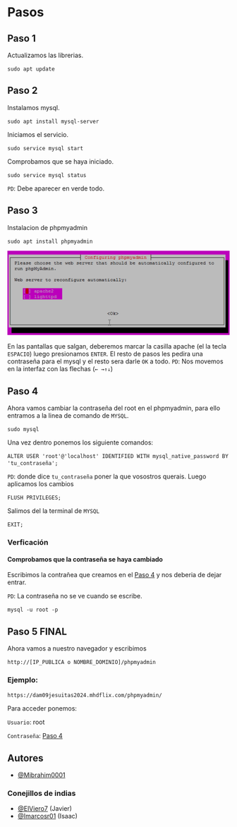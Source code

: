 
# Pasos

## Paso 1 
Actualizamos las librerias.
```
sudo apt update
```
## Paso 2
Instalamos mysql.
```
sudo apt install mysql-server
```
Iniciamos el servicio.
```
sudo service mysql start
```
Comprobamos que se haya iniciado.
```
sudo service mysql status
```
``PD``: Debe aparecer en verde todo.
## Paso 3
Instalacion de phpmyadmin
```
sudo apt install phpmyadmin
```
![paso de mysql](https://github.com/mdroidhd/guide-phpmyadmin/blob/main/img/mysql-step-1.png)

En las pantallas que salgan, deberemos marcar la casilla apache (el la tecla ```ESPACIO```) luego presionamos ```ENTER```.
El resto de pasos les pedira una contraseña para el mysql y el resto sera darle ```OK``` a todo.
``PD``: Nos movemos en la interfaz con las flechas (```← →↑↓```)

## Paso 4
Ahora vamos cambiar la contraseña del root en el phpmyadmin, para ello entramos a la linea de comando de ```MYSQL```.
```
sudo mysql 
```
Una vez dentro ponemos los siguiente comandos:
```
ALTER USER 'root'@'localhost' IDENTIFIED WITH mysql_native_password BY 'tu_contraseña';
```

``PD``: donde dice ```tu_contraseña``` poner la que vosostros querais.
Luego aplicamos los cambios
```
FLUSH PRIVILEGES;
```
Salimos del la terminal de ``MYSQL``
```
EXIT;
```
### Verficación
#### Comprobamos que la contraseña se haya cambiado
Escribimos la contrañea que creamos en el [Paso 4](https://github.com/mdroidhd/guide-phpmyadmin/blob/main/README.md#Paso-4) y nos deberia de dejar entrar.

``PD``: La contraseña no se ve cuando se escribe.
```
mysql -u root -p
```
## Paso 5 FINAL

Ahora vamos a nuestro navegador y escribimos
```
http://[IP_PUBLICA o NOMBRE_DOMINIO]/phpmyadmin
```
### Ejemplo:
```
https://dam09jesuitas2024.mhdflix.com/phpmyadmin/
```

Para acceder ponemos:

``Usuario``: root

``Contraseña``: [Paso 4](https://github.com/mdroidhd/guide-phpmyadmin/blob/main/README.md#Paso-4)


## Autores

- [@Mibrahim0001](https://github.com/Mibrahim0001)
### Conejillos de indias
- [@ElViero7](https://github.com/ElViero7/) (Javier)
- [@Imarcosr01](https://github.com/Imarcosr01/) (Isaac)
